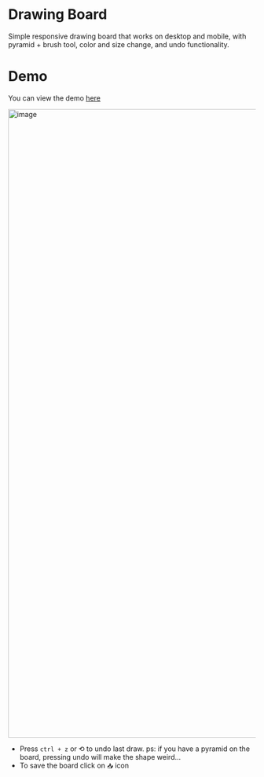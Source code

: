 # Drawing Board
Simple responsive drawing board that works on desktop and mobile, with pyramid + brush tool, color and size change, and undo functionality.

# Demo
You can view the demo [here](https://drawing-board-18jad.vercel.app/)


<img width="1280" alt="image" src="https://user-images.githubusercontent.com/74220144/206858329-d83f347a-662c-43bb-b6ad-f2897d5e06f2.png">


- Press ```ctrl + z``` or &#x27F2; to undo last draw. ps: if you have a pyramid on the board, pressing undo will make the shape weird... 
- To save the board click on ```📥``` icon
